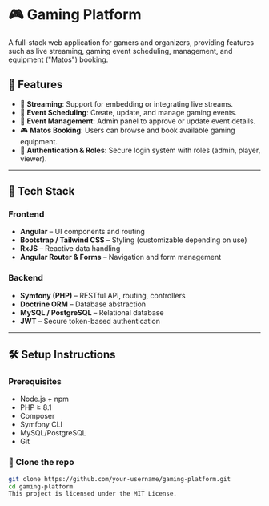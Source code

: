 # 🎮 Gaming Platform

A full-stack web application for gamers and organizers, providing features such as live streaming, gaming event scheduling, management, and equipment ("Matos") booking.

## 📌 Features

- 🎥 **Streaming**: Support for embedding or integrating live streams.
- 📅 **Event Scheduling**: Create, update, and manage gaming events.
- 🧾 **Event Management**: Admin panel to approve or update event details.
- 🎮 **Matos Booking**: Users can browse and book available gaming equipment.
- 🔐 **Authentication & Roles**: Secure login system with roles (admin, player, viewer).

---

## 🚀 Tech Stack

### Frontend
- **Angular** – UI components and routing
- **Bootstrap / Tailwind CSS** – Styling (customizable depending on use)
- **RxJS** – Reactive data handling
- **Angular Router & Forms** – Navigation and form management

### Backend
- **Symfony (PHP)** – RESTful API, routing, controllers
- **Doctrine ORM** – Database abstraction
- **MySQL / PostgreSQL** – Relational database
- **JWT** – Secure token-based authentication

---

## 🛠️ Setup Instructions

### Prerequisites
- Node.js + npm
- PHP ≥ 8.1
- Composer
- Symfony CLI
- MySQL/PostgreSQL
- Git

### 🔧 Clone the repo

```bash
git clone https://github.com/your-username/gaming-platform.git
cd gaming-platform
This project is licensed under the MIT License.

